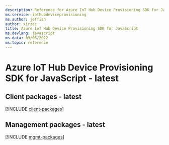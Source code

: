 ```yaml
---
description: Reference for Azure IoT Hub Device Provisioning SDK for JavaScript
ms.service: iothubdeviceprovisioning
ms.author: jeffish
author: xirzec
title: Azure IoT Hub Device Provisioning SDK for JavaScript
ms.devlang: javascript
ms.data: 09/06/2022
ms.topic: reference
---
```

# Azure IoT Hub Device Provisioning SDK for JavaScript - latest

## Client packages - latest
[!INCLUDE [client-packages](iot-hub-device-provisioning-client-index.md)]
## Management packages - latest
[!INCLUDE [mgmt-packages](iot-hub-device-provisioning-mgmt-index.md)]